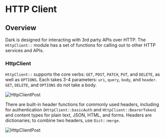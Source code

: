 # HTTP Client

## Overview

Dark is designed for interacting with 3rd party APIs over HTTP. The
`HttpClient::` module has a set of functions for calling out to other HTTP
services and APIs.

### HttpClient

`HttpClient::` supports the core verbs: `GET`, `POST`, `PATCH`, `PUT`, and
`DELETE`, as well as `OPTIONS`. Each takes 3-4 parameters: `uri`, `query`,
`body`, and `header`. `GET`, `DELETE`, and `OPTIONS` do not take a body.

![HttpClientPost](/img/httpclient/httpclientpost.png)

There are built-in header functions for commonly used headers, including for
authentication (`HttpClient::basicAuth` and `HttpClient::BearerToken`) and
content types for plain text, JSON, HTML, and forms. Headers are dictionaries;
to combine two headers, use `Dict::merge`.

![HttpClientPost](/img/httpclient/header.png)
